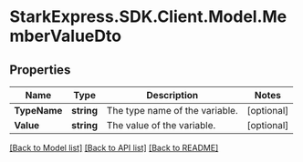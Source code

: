 # StarkExpress.SDK.Client.Model.MemberValueDto

## Properties

Name | Type | Description | Notes
------------ | ------------- | ------------- | -------------
**TypeName** | **string** | The type name of the variable. | [optional] 
**Value** | **string** | The value of the variable. | [optional] 

[[Back to Model list]](../README.md#documentation-for-models) [[Back to API list]](../README.md#documentation-for-api-endpoints) [[Back to README]](../README.md)

